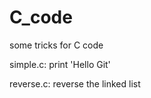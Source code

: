 C_code
======

some tricks for C code


simple.c: print 'Hello Git'

reverse.c: reverse the linked list 
